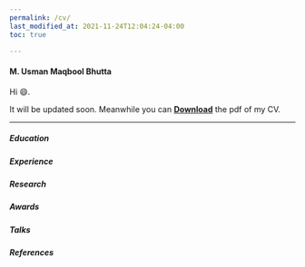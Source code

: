 ```yaml
---
permalink: /cv/
last_modified_at: 2021-11-24T12:04:24-04:00
toc: true

---
```


#### M. Usman Maqbool Bhutta

Hi :smile:.

It will be updated soon. Meanwhile you can [**Download**](/assets/cv.pdf) the pdf of my CV.

-------------

##### Education


##### Experience

<!--
Postdoctoral Research Fellow | 📅: May 21 – Present
---------------------------------------|---------
🌍: C3 Robotics [(C3RL)](https://c3robolab.mae.cuhk.edu.hk/team/), Department of Mechanical and Automation Engineering| **CUHK**, Hong Kong 


Supervisor: **[Prof. Darwin
Lau](https://c3robolab.mae.cuhk.edu.hk/team/)**, Director of C3 Robotics
Laboratory [(C3RL)](https://c3robolab.mae.cuhk.edu.hk/team/), The
Chinese University of Hong Kong **CUHK**, Hong Kong.

**Research in AR/VR and inspection robotics for construction**\
I'm working on several projects here
:::

PhD Robotics and Multi-Perception Lab, Robotics Institute **HKUST**, HK
Sep 2016 - Feb 2021

::: {.cvitems}
PhD Supervisor: **[Prof Ming Liu](https://www.ram-lab.com/people/)**,
Director of Robotics and Multi-Perception Lab
[(**RAM-LAB**)](www.ram-lab.com)

**Research Contributions as First Author** .
:::

Academic Guest Autonomous Systems Lab [(ASL)](https://asl.ethz.ch/)
**ETH Zürich**, Switzerland. Oct. 2019 - Mar. 2020

::: {.cvitems}
Supervisor: **[Prof. Roland
Siegwart](https://asl.ethz.ch/the-lab.html)**, Director of Autonomous
Systems Lab [(ASL)](https://asl.ethz.ch/), ETH Zürich, Switzerland.

Co-Supervisor: **[Dr. Cesar Dario Cadena
Lerma](http://n.ethz.ch/~cesarc/)**, Senior Researcher at ASL, ETH
Zürich, Switzerland.

**Research in Place Recognition**: I've worked for making the better
place recognition for the better scene understanding. Furthermore, I've
also introduced light weight representation of key-frames for better
channel utilization.
:::

MPhil Candidate Department of Electronics **QAU**, Pakistan Mar. 2010 -
Jun. 2012

::: {.cvitems}
M.Phil. Supervisor: **[Prof Hasan
Mahmood](https://www.qau.edu.pk/profile.php?id=810005)**, Department of
Electronics, QAU.

**Research in Image Processing (CNN)**: I've introduced CNN-based
license plate recognition of Pakistani's Cars. This work has been
published in IEEE-ICALIP 2014.
:::
:::

**Postdoc Fellow** <br> 
📅: May 21 – Present <br> 
🌍: **C3 Robotics Lab**, The Chinese University of Hong Kong (CUHK), Hong Kong. <br>
(#39 in QS Global World Rankings 2022.) <br>
💼: I mainly work for several ongoing projects such as AR/VR, Multi-agent robotics for agriculture, Painting / pre-surface inspection robotics for constructions here.

**Academic Guest / Researcher** <br>
📅: OCT 19 – MAR 20 <br>
🌍: **Autonomous Systems Lab(ASL)**, ETH Zürich, Switzerland. <br>
💼: I mainly worked for the better place recogition using deep learning under the supervision of Dr. Cesar Cadena and Prof. Roland Siegwart. 

**Chief Operating Officer (COO)** <br>
📅: Jan 18 – Jan 21  <br>
🌍: **Lisee Technology Company Corporation Limited**, Hong Kong. <br>
💼: Won funding support for company | TSSSU Support HK$ 300,000 (Jun 19 - May 20).<br> Indoor Navigation for Libray using Lisee Technology | PCF Support HK$ 160,000 (Jun 18 - May 19).

**Lecture (Visiting)**<br> 
📅: Feb 16 – Jun 16 <br>
🌍: **Department of Computer Science**, BZU-Sahiwal, Pakistan. <br>
💼: Teaching MCS and BS-CS courses.

**Lecture (CTI)**  <br>
📅: OCT 15 – MAY 16 <br>
🌍: **Department of Physics**, Government PG College Sahiwal, Pakistan. <br>
💼: Teaching Digital Electronics I, Digital Electronics II, Analog Electronics I and related labs.
Worked as Project Supervisor for Bachelors students.

**Chief Executive Officer (CEO)**  <br>
📅: FEB 13 – AUG 15 <br>
🌍: **Friends Corporate Technologies**, Islamabad, Pakistan. <br>
💼: 50+ Projects | Electronics/ Electrical Engineering, R&D, image processing, Web Applications Development, MVC Applications.
<br>**Further Details:** Being entrepreneur, I started this company ‘Friends Corporate Technologies’ in 2013.

**Scientific Officer**  <br>
📅: MAY 12 - FEB 13 <br>
🌍: **Federal Government of Pakistan**, Islamabad, Pakistan. <br>
💼: Electronics / Electrical Engineering, R&D, image processing.

**Software Developer ** <br>
📅: DEC 09-MAR 10 <br>
🌍: **Server4sale**, Islamabad, Pakistan. <br>
💼: PHP, MVC, Joomla, Zend Framework using Eclipse IDE at Server4sale, LLC, G-10/2 Islamabad, Pakistan.

**Instructor** <br>
📅: FALL 2010 <br>
🌍: **Department of Electronics**, Quaid-i-Azam University, Islamabad, Pakistan. <br>
💼: Teaching ‘PHP/MySQL Web Applications Development’ (a short course)

-->
##### Research

##### Awards

##### Talks

##### References

